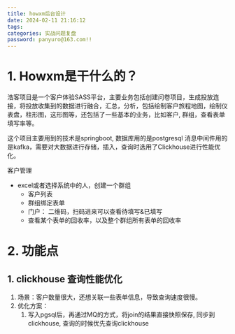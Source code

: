 ```yaml
---
title: howxm后台设计
date: 2024-02-11 21:16:12
tags:
categories: 实战问题复盘
password: panyuro@163.com!!
---
```


# 1. Howxm是干什么的？

浩客项目是一个客户体验SASS平台，主要业务包括创建问卷项目，生成投放连接，将投放收集到的数据进行融合，汇总，分析，包括绘制客户旅程地图，绘制仪表盘，柱形图，这形图等，还包括了一些基本的业务，比如客户, 群组，查看表单填写率等。

这个项目主要用到的技术是springboot, 数据库用的是postgresql 消息中间件用的是kafka，需要对大数据进行存储，插入，查询时选用了Clickhouse进行性能优化。



客户管理

- excel或者选择系统中的人，创建一个群组
  - 客户列表
  - 群组绑定表单
  - 门户： 二维码，扫码进来可以查看待填写&已填写
  - 查看某个表单的回收率，以及整个群组所有表单的回收率

# 2. 功能点

## 1. clickhouse 查询性能优化

1. 场景：客户数量很大，还想关联一些表单信息，导致查询速度很慢。
2. 优化方案：
   1. 写入pgsql后，再通过MQ的方式，将join的结果直接快照保存, 同步到clickhouse, 查询的时候优先查询clickhouse

